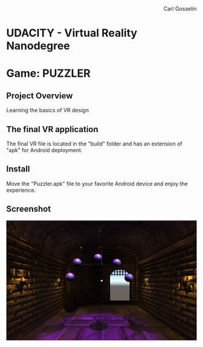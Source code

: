 <p align="right">
Carl Gosselin
</p>

# UDACITY - Virtual Reality Nanodegree

# Game: PUZZLER

## Project Overview

Learning the basics of VR design

## The final VR application

The final VR file is located in the "build" folder and has an extension of "apk" for Android deployment.

## Install

Move the "Puzzler.apk" file to your favorite Android device and enjoy the experience.

## Screenshot

<p align="center">
<img src="documentation/070 - Environment snapshot.png" width="1000">
</p>



